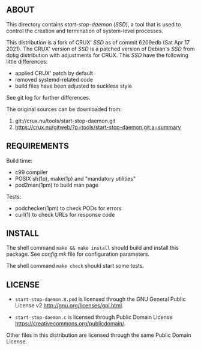 ABOUT
-----
This directory contains *start-stop-daemon* (*SSD*), a tool that is
used to control the creation and termination of system-level
processes.

This distribution is a fork of CRUX' *SSD* as of commit 6209edb
(Sat Apr 17 2021).  The CRUX' version of *SSD* is a patched version
of Debian's *SSD* from dpkg distribution with adjustments for CRUX.
This *SSD* have the following little differences:
  * applied CRUX' patch by default
  * removed systemd-related code
  * build files have been adjusted to suckless style

See git log for further differences.

The original sources can be downloaded from:
  1. git://crux.nu/tools/start-stop-daemon.git
  2. https://crux.nu/gitweb/?p=tools/start-stop-daemon.git;a=summary

REQUIREMENTS
------------
Build time:
  * c99 compiler
  * POSIX sh(1p), make(1p) and "mandatory utilities"
  * pod2man(1pm) to build man page

Tests:
  * podchecker(1pm) to check PODs for errors
  * curl(1) to check URLs for response code

INSTALL
-------
The shell command `make && make install` should build and install this
package.  See *config.mk* file for configuration parameters.

The shell command `make check` should start some tests.

LICENSE
-------
- `start-stop-daemon.8.pod` is licensed through the GNU General Public
License v2 <http://gnu.org/licenses/gpl.html>.

- `start-stop-daemon.c` is licensed through Public Domain License
<https://creativecommons.org/publicdomain/>.

Other files in this distribution are licensed through the same
Public Domain License.

<!-- vim:sw=2:ts=2:sts=2:et:cc=72:tw=70
End of file. -->
